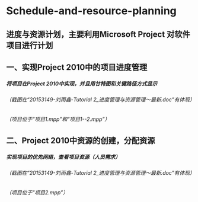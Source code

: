# Schedule-and-resource-planning
进度与资源计划，主要利用Microsoft Project 对软件项目进行计划
----------------------------
## 一、实现Project 2010中的项目进度管理
##### 将项目在Project 2010中实现，并且用甘特图和关键路径方式显示
###### （截图在“20153149-刘雨鑫-Tutorial 2_进度管理与资源管理～最新.doc”有体现）
###### （项目位于“项目1.mpp”和“项目1--2.mpp”）
## 二、Project 2010中资源的创建，分配资源
##### 实现项目的优先网络，查看项目资源（人员需求）
###### （截图在“20153149-刘雨鑫-Tutorial 2_进度管理与资源管理～最新.doc”有体现）
###### （项目位于“项目2.mpp”）
